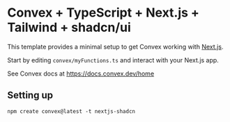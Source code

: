 # Convex + TypeScript + Next.js + Tailwind + shadcn/ui

This template provides a minimal setup to get Convex working with [Next.js](https://nextjs.org/).

Start by editing `convex/myFunctions.ts` and interact with your Next.js app.

See Convex docs at https://docs.convex.dev/home

## Setting up

```
npm create convex@latest -t nextjs-shadcn
```
